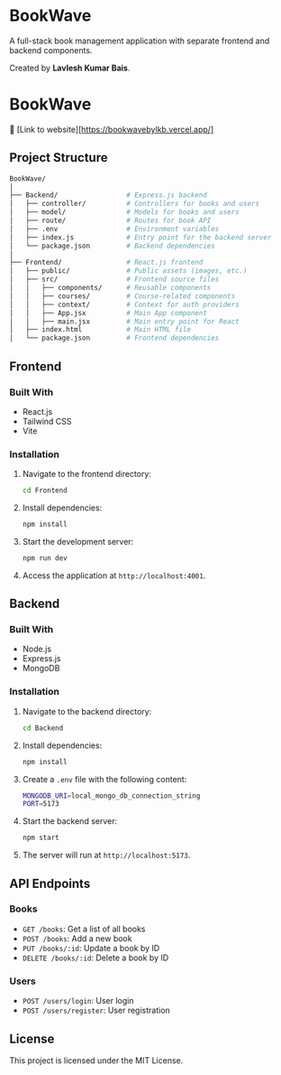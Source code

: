 
# BookWave

A full-stack book management application with separate frontend and backend components.

Created by **Lavlesh Kumar Bais**.

# BookWave
:rocket: [Link to website][https://bookwavebylkb.vercel.app/]

## Project Structure

```bash
BookWave/
│
├── Backend/                 # Express.js backend
│   ├── controller/          # Controllers for books and users
│   ├── model/               # Models for books and users
│   ├── route/               # Routes for book API
│   ├── .env                 # Environment variables
│   ├── index.js             # Entry point for the backend server
│   └── package.json         # Backend dependencies
│
├── Frontend/                # React.js frontend
│   ├── public/              # Public assets (images, etc.)
│   ├── src/                 # Frontend source files
│   │   ├── components/      # Reusable components
│   │   ├── courses/         # Course-related components
│   │   ├── context/         # Context for auth providers
│   │   ├── App.jsx          # Main App component
│   │   ├── main.jsx         # Main entry point for React
│   ├── index.html           # Main HTML file
│   └── package.json         # Frontend dependencies
```

## Frontend

### Built With

- React.js
- Tailwind CSS
- Vite

### Installation

1. Navigate to the frontend directory:

   ```bash
   cd Frontend
   ```

2. Install dependencies:

   ```bash
   npm install
   ```

3. Start the development server:

   ```bash
   npm run dev
   ```

4. Access the application at `http://localhost:4001`.

## Backend

### Built With

- Node.js
- Express.js
- MongoDB

### Installation

1. Navigate to the backend directory:

   ```bash
   cd Backend
   ```

2. Install dependencies:

   ```bash
   npm install
   ```

3. Create a `.env` file with the following content:

   ```bash
   MONGODB_URI=local_mongo_db_connection_string
   PORT=5173
   ```

4. Start the backend server:

   ```bash
   npm start
   ```

5. The server will run at `http://localhost:5173`.

## API Endpoints

### Books

- `GET /books`: Get a list of all books
- `POST /books`: Add a new book
- `PUT /books/:id`: Update a book by ID
- `DELETE /books/:id`: Delete a book by ID

### Users

- `POST /users/login`: User login
- `POST /users/register`: User registration

## License

This project is licensed under the MIT License.

